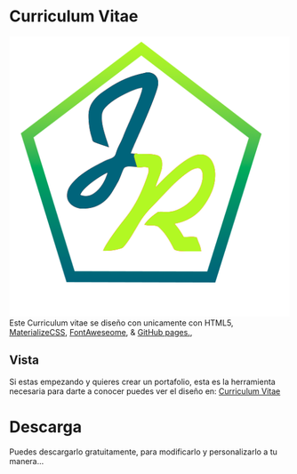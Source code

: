 # Curriculum Vitae
![JR Logo](/images/logo.png)
Este Curriculum vitae se diseño con unicamente con HTML5, 
[MaterializeCSS](https://materializecss.com),
[FontAweseome](https://fontawesome.com/),
 & [GitHub pages.](https://pages.github.com/),
 ## Vista
Si estas empezando y quieres crear un portafolio, esta es la herramienta necesaria para darte a conocer puedes ver el diseño en: [Curriculum Vitae](https://jesanrocks.github.io/CurriculumVitae)
# Descarga
Puedes descargarlo gratuitamente, para modificarlo y personalizarlo a tu manera...